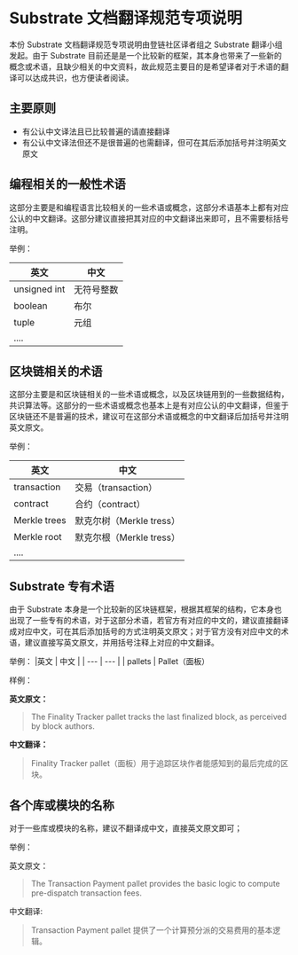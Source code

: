 
# Substrate 文档翻译规范专项说明
本份 Substrate 文档翻译规范专项说明由登链社区译者组之 Substrate 翻译小组发起。由于 Substrate 目前还是是一个比较新的框架，其本身也带来了一些新的概念或术语，且缺少相关的中文资料，故此规范主要目的是希望译者对于术语的翻译可以达成共识，也方便读者阅读。

## 主要原则

* 有公认中文译法且已比较普遍的请直接翻译
* 有公认中文译法但还不是很普遍的也需翻译，但可在其后添加括号并注明英文原文


## 编程相关的一般性术语

这部分主要是和编程语言比较相关的一些术语或概念，这部分术语基本上都有对应公认的中文翻译。这部分建议直接把其对应的中文翻译出来即可，且不需要标括号注明。

举例：

| 英文  | 中文  |
|---    |   --- |
|unsigned int | 无符号整数
|boolean    | 布尔
|tuple      | 元组
|....


## 区块链相关的术语

这部分主要是和区块链相关的一些术语或概念，以及区块链用到的一些数据结构，共识算法等。这部分的一些术语或概念也基本上是有对应公认的中文翻译，但鉴于区块链还不是普遍的技术，建议可在这部分术语或概念的中文翻译后加括号并注明英文原文。

举例：

|英文   | 中文  |
| ---   | ---   |
| transaction   | 交易（transaction）
| contract      | 合约（contract）
| Merkle trees  | 默克尔树（Merkle tress）
| Merkle root   | 默克尔根（Merkle tress）
| ....          |


## Substrate 专有术语

由于 Substrate 本身是一个比较新的区块链框架，根据其框架的结构，它本身也出现了一些专有的术语，对于这部分术语，若官方有对应的中文的，建议直接翻译成对应中文，可在其后添加括号的方式注明英文原文；对于官方没有对应中文的术语，建议直接写英文原文，并用括号注释上对应的中文翻译。

举例：
|英文   | 中文  |
| ---   | ---   |
| pallets   | Pallet（面板）

样例：

**英文原文：**
> The Finality Tracker pallet tracks the last finalized block, as perceived by block authors.

**中文翻译：**
> Finality Tracker pallet（面板）用于追踪区块作者能感知到的最后完成的区块。

## 各个库或模块的名称

对于一些库或模块的名称，建议不翻译成中文，直接英文原文即可；

举例：

英文原文：
> The Transaction Payment pallet provides the basic logic to compute pre-dispatch transaction fees.

中文翻译:
> Transaction Payment pallet 提供了一个计算预分派的交易费用的基本逻辑。

